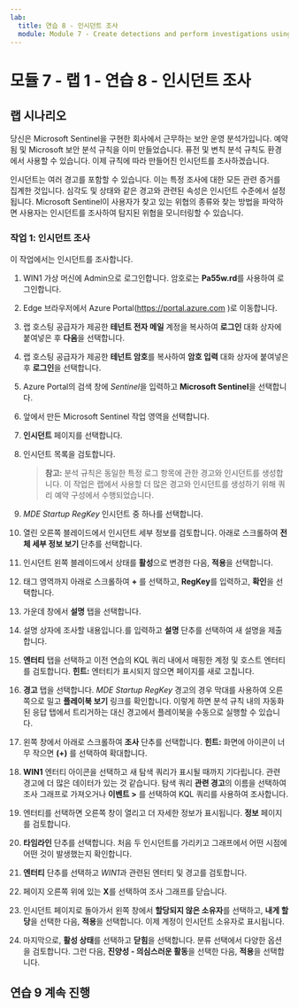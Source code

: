 ```yaml
---
lab:
  title: 연습 8 - 인시던트 조사
  module: Module 7 - Create detections and perform investigations using Microsoft Sentinel
---
```


# <a name="module-7---lab-1---exercise-8---investigate-incidents"></a>모듈 7 - 랩 1 - 연습 8 - 인시던트 조사

## <a name="lab-scenario"></a>랩 시나리오


당신은 Microsoft Sentinel을 구현한 회사에서 근무하는 보안 운영 분석가입니다. 예약됨 및 Microsoft 보안 분석 규칙을 이미 만들었습니다. 퓨전 및 변칙 분석 규칙도 환경에서 사용할 수 있습니다. 이제 규칙에 따라 만들어진 인시던트를 조사하겠습니다.

인시던트는 여러 경고를 포함할 수 있습니다. 이는 특정 조사에 대한 모든 관련 증거를 집계한 것입니다. 심각도 및 상태와 같은 경고와 관련된 속성은 인시던트 수준에서 설정됩니다. Microsoft Sentinel이 사용자가 찾고 있는 위협의 종류와 찾는 방법을 파악하면 사용자는 인시던트를 조사하여 탐지된 위협을 모니터링할 수 있습니다.


### <a name="task-1-investigate-an-incident"></a>작업 1: 인시던트 조사

이 작업에서는 인시던트를 조사합니다.

1. WIN1 가상 머신에 Admin으로 로그인합니다. 암호로는 **Pa55w.rd**를 사용하여 로그인합니다.  

1. Edge 브라우저에서 Azure Portal(https://portal.azure.com )로 이동합니다.

1. 랩 호스팅 공급자가 제공한 **테넌트 전자 메일** 계정을 복사하여 **로그인** 대화 상자에 붙여넣은 후 **다음**을 선택합니다.

1. 랩 호스팅 공급자가 제공한 **테넌트 암호**를 복사하여 **암호 입력** 대화 상자에 붙여넣은 후 **로그인**을 선택합니다.

1. Azure Portal의 검색 창에 *Sentinel*을 입력하고 **Microsoft Sentinel**을 선택합니다.

1. 앞에서 만든 Microsoft Sentinel 작업 영역을 선택합니다.

1. **인시던트** 페이지를 선택합니다.

1. 인시던트 목록을 검토합니다.

    >**참고:** 분석 규칙은 동일한 특정 로그 항목에 관한 경고와 인시던트를 생성합니다. 이 작업은 랩에서 사용할 더 많은 경고와 인시던트를 생성하기 위해 쿼리 예약 구성에서 수행되었습니다.
  
1. *MDE Startup RegKey* 인시던트 중 하나를 선택합니다.

1. 열린 오른쪽 블레이드에서 인시던트 세부 정보를 검토합니다. 아래로 스크롤하여 **전체 세부 정보 보기** 단추를 선택합니다.

1. 인시던트 왼쪽 블레이드에서 상태를 **활성**으로 변경한 다음, **적용**을 선택합니다.

1. 태그 영역까지 아래로 스크롤하여 **+** 를 선택하고, **RegKey**를 입력하고, **확인**을 선택합니다.

1. 가운데 창에서 **설명** 탭을 선택합니다.

1. 설명 상자에 조사할 내용입니다.를 입력하고 **설명** 단추를 선택하여 새 설명을 제출합니다.

1. **엔터티** 탭을 선택하고 이전 연습의 KQL 쿼리 내에서 매핑한 계정 및 호스트 엔터티를 검토합니다.  **힌트:** 엔터티가 표시되지 않으면 페이지를 새로 고칩니다.

1. **경고** 탭을 선택합니다. *MDE Startup RegKey* 경고의 경우 막대를 사용하여 오른쪽으로 밀고 **플레이북 보기** 링크를 확인합니다. 이렇게 하면 분석 규칙 내의 자동화된 응답 탭에서 트리거하는 대신 경고에서 플레이북을 수동으로 실행할 수 있습니다.

1. 왼쪽 창에서 아래로 스크롤하여 **조사** 단추를 선택합니다. **힌트:** 화면에 아이콘이 너무 작으면 **(+)** 를 선택하여 확대합니다.

1. **WIN1** 엔터티 아이콘을 선택하고 새 탐색 쿼리가 표시될 때까지 기다립니다. 관련 경고에 더 많은 데이터가 있는 것 같습니다. 탐색 쿼리 **관련 경고**의 이름을 선택하여 조사 그래프로 가져오거나 **이벤트 >** 를 선택하여 KQL 쿼리를 사용하여 조사합니다.

1.  엔터티를 선택하면 오른쪽 창이 열리고 더 자세한 정보가 표시됩니다. **정보** 페이지를 검토합니다.

1. **타임라인** 단추를 선택합니다. 처음 두 인시던트를 가리키고 그래프에서 어떤 시점에 어떤 것이 발생했는지 확인합니다.

1. **엔터티** 단추를 선택하고 *WIN1*과 관련된 엔터티 및 경고를 검토합니다. 

1. 페이지 오른쪽 위에 있는 **X**를 선택하여 조사 그래프를 닫습니다.

1. 인시던트 페이지로 돌아가서 왼쪽 창에서 **할당되지 않은 소유자**를 선택하고, **내게 할당**을 선택한 다음, **적용**을 선택합니다. 이제 계정이 인시던트 소유자로 표시됩니다.

1. 마지막으로, **활성 상태**를 선택하고 **닫힘**을 선택합니다. 분류 선택에서 다양한 옵션을 검토합니다. 그런 다음, **진양성 - 의심스러운 활동**을 선택한 다음, **적용**을 선택합니다.

## <a name="proceed-to-exercise-9"></a>연습 9 계속 진행
